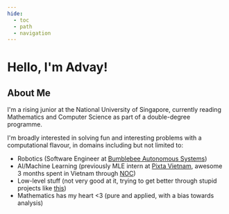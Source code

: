 ```yaml
---
hide:
  - toc
  - path
  - navigation
---
```

# Hello, I'm Advay!

## About Me

I'm a rising junior at the National University of Singapore, currently reading Mathematics and Computer Science as part of a double-degree programme.

I'm broadly interested in solving fun and interesting problems with a computational flavour, in domains including but not limited to:

* Robotics (Software Engineer at [Bumblebee Autonomous Systems](https://bumblebee.sg/))
* AI/Machine Learning (previously MLE intern at [Pixta Vietnam](https://pixta.vn/), awesome 3 months spent in Vietnam through [NOC](https://enterprise.nus.edu.sg/education-programmes/nus-overseas-colleges/))
* Low-level stuff (not very good at it, trying to get better through stupid projects like [this](https://github.com/advaypakhale/TCPOverPaperAeroplanes))
* Mathematics has my heart <3 (pure and applied, with a bias towards analysis)
